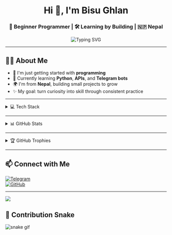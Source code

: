<!-- Profile Header -->
<h1 align="center">Hi 👋, I'm Bisu Ghlan</h1>
<h3 align="center">🌱 Beginner Programmer | 🛠️ Learning by Building | 🇳🇵 Nepal</h3>

<!-- Typing SVG -->
<p align="center">
  <img src="https://readme-typing-svg.demolab.com?font=Fira+Code&size=22&pause=1000&center=true&vCenter=true&width=500&lines=Exploring+Python+%F0%9F%90%8D;Building+Telegram+Bots+%F0%9F%9A%80;Learning+One+Step+at+a+Time+%F0%9F%92%AA;Loving+Open+Source+%F0%9F%92%BB" alt="Typing SVG" />
</p>

---

## 🙋‍♂️ About Me

- 🔰 I'm just getting started with **programming**  
- 🐍 Currently learning **Python**, **APIs**, and **Telegram bots**
- 🌍 I'm from **Nepal**, building small projects to grow
- ✨ My goal: turn curiosity into skill through consistent practice

---

<details>
  <summary>💻 Tech Stack</summary>

  ![Python](https://img.shields.io/badge/python-3670A0?style=for-the-badge&logo=python&logoColor=ffdd54)
  ![MongoDB](https://img.shields.io/badge/MongoDB-%234ea94b.svg?style=for-the-badge&logo=mongodb&logoColor=white)
  ![Heroku](https://img.shields.io/badge/heroku-%23430098.svg?style=for-the-badge&logo=heroku&logoColor=white)
  ![Render](https://img.shields.io/badge/Render-46E3B7.svg?style=for-the-badge&logo=render&logoColor=white)
  ![Vercel](https://img.shields.io/badge/vercel-%23000000.svg?style=for-the-badge&logo=vercel&logoColor=white)

</details>

---

<details>
  <summary>📊 GitHub Stats</summary>

  ![GitHub Stats](https://github-readme-stats.vercel.app/api?username=bisug&theme=dark&hide_border=false&include_all_commits=true&count_private=true)

  ![GitHub Streak](https://nirzak-streak-stats.vercel.app/?user=bisug&theme=dark&hide_border=false)

  ![Top Languages](https://github-readme-stats.vercel.app/api/top-langs/?username=bisug&theme=dark&hide_border=false&layout=compact)

</details>

---

<details>
  <summary>🏆 GitHub Trophies</summary>

  ![Trophies](https://github-profile-trophy.vercel.app/?username=bisug&theme=radical&no-frame=false&no-bg=false&margin-w=4)

</details>

---

## 📫 Connect with Me

[![Telegram](https://img.shields.io/badge/Telegram-2CA5E0?style=for-the-badge&logo=telegram&logoColor=white)](https://t.me/yourTelegramUsername)  
[![GitHub](https://img.shields.io/badge/GitHub-%23121011.svg?style=for-the-badge&logo=github&logoColor=white)](https://github.com/bisug)

---

[![](https://visitcount.itsvg.in/api?id=bisug&icon=0&color=0)](https://visitcount.itsvg.in)


## 🐍 Contribution Snake

![snake gif](https://github.com/bisug/besbt5v/blob/output/github-contribution-grid-snake.svg)
